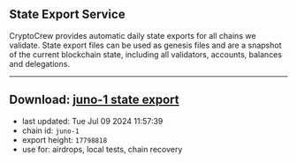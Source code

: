 ## State Export Service
CryptoCrew provides automatic daily state exports for all chains we validate. State export files can be used as genesis files and are a snapshot of the current blockchain state, including all validators, accounts, balances and delegations.

---
**Download: [juno-1 state export](https://dl-eu2.ccvalidators.com/SERVICE/juno/juno-1_export_17798818.json)**
---

- last updated: Tue Jul 09 2024 11:57:39
- chain id: `juno-1`
- export height: `17798818`
- use for: airdrops, local tests, chain recovery
